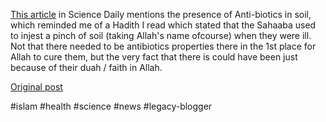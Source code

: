 <!--
date: '2008-11-12'
published: true
slug: 2008-11-new-path-found-to-antibiotics-in
time_to_read: 5
title: New Path Found To Antibiotics In Dirt(Sand)
-->

[This article](http://www.sciencedaily.com/releases/2008/11/081111211446.htm) in Science Daily mentions the presence of Anti-biotics in soil, which reminded me of a Hadith I read which stated that the Sahaaba used to injest a pinch of soil (taking Allah's name ofcourse) when they were ill. Not that there needed to be antibiotics properties there in the 1st place for Allah to cure them, but the very fact that there is could have been just because of their duah / faith in Allah.

[Original post](https://ysfk.blogspot.com/2008/11/new-path-found-to-antibiotics-in.html)

#islam #health #science #news #legacy-blogger 